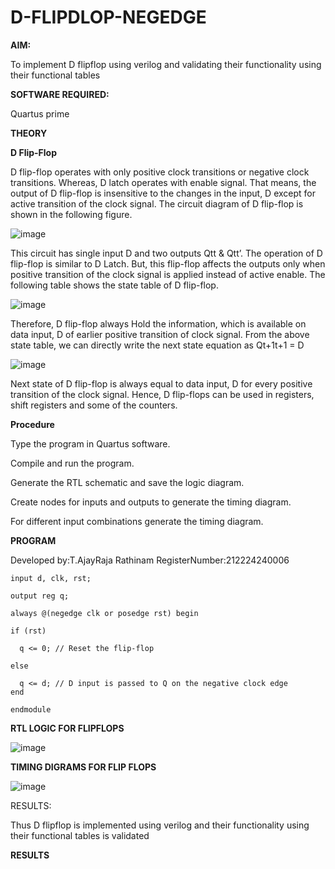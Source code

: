 # D-FLIPDLOP-NEGEDGE

**AIM:**

To implement  D flipflop using verilog and validating their functionality using their functional tables

**SOFTWARE REQUIRED:**

Quartus prime

**THEORY**

**D Flip-Flop**

D flip-flop operates with only positive clock transitions or negative clock transitions. Whereas, D latch operates with enable signal. That means, the output of D flip-flop is insensitive to the changes in the input, D except for active transition of the clock signal. The circuit diagram of D flip-flop is shown in the following figure.

![image](https://github.com/naavaneetha/D-FLIPDLOP-NEGEDGE/assets/154305477/48c81fe8-bc3f-40e7-95e2-519fc155ad51)

This circuit has single input D and two outputs Qtt & Qtt’. The operation of D flip-flop is similar to D Latch. But, this flip-flop affects the outputs only when positive transition of the clock signal is applied instead of active enable. The following table shows the state table of D flip-flop.

![image](https://github.com/naavaneetha/D-FLIPDLOP-NEGEDGE/assets/154305477/e5f3fda7-68ec-4a3a-a0a4-cf6f9cc4ab55)

Therefore, D flip-flop always Hold the information, which is available on data input, D of earlier positive transition of clock signal. From the above state table, we can directly write the next state equation as Qt+1t+1 = D

![image](https://github.com/naavaneetha/D-FLIPDLOP-NEGEDGE/assets/154305477/8592c0d8-2917-4142-91b9-d6c30dd891d2)

Next state of D flip-flop is always equal to data input, D for every positive transition of the clock signal. Hence, D flip-flops can be used in registers, shift registers and some of the counters.

**Procedure**

Type the program in Quartus software.

Compile and run the program. 

Generate the RTL schematic and save the logic diagram.

Create nodes for inputs and outputs to generate the timing diagram.

For different input combinations generate the timing diagram.

**PROGRAM**

 Developed by:T.AjayRaja Rathinam
 RegisterNumber:212224240006
```
input d, clk, rst;

output reg q;

always @(negedge clk or posedge rst) begin

if (rst)

  q <= 0; // Reset the flip-flop
  
else

  q <= d; // D input is passed to Q on the negative clock edge
end

endmodule
```

**RTL LOGIC FOR FLIPFLOPS**

![image](https://github.com/user-attachments/assets/25f2c776-ac50-4da1-a22e-2420f820d0f0)



**TIMING DIGRAMS FOR FLIP FLOPS**

![image](https://github.com/user-attachments/assets/849d6b20-5cd0-450a-858a-f7d8411ca2bd)


RESULTS:

Thus D flipflop is implemented using verilog and their functionality using their functional tables is validated



**RESULTS**
